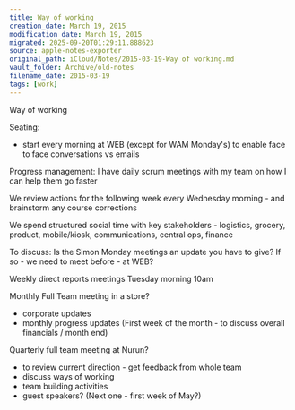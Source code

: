 ```yaml
---
title: Way of working
creation_date: March 19, 2015
modification_date: March 19, 2015
migrated: 2025-09-20T01:29:11.888623
source: apple-notes-exporter
original_path: iCloud/Notes/2015-03-19-Way of working.md
vault_folder: Archive/old-notes
filename_date: 2015-03-19
tags: [work]
---
```



Way of working 

Seating:
- start every morning at WEB (except for WAM Monday's) to enable face to face conversations vs emails

Progress management:
I have daily scrum meetings with my team on how I can help them go faster 

We review actions for the following week every Wednesday morning - and brainstorm any course corrections 

We spend structured social time with key stakeholders - logistics, grocery, product, mobile/kiosk, communications, central ops, finance 

To discuss:
Is the Simon Monday meetings an update you have to give? If so - we need to meet before - at WEB?

Weekly direct reports meetings Tuesday morning 10am

Monthly Full Team meeting in a store?
- corporate updates
- monthly progress updates
(First week of the month - to discuss overall financials / month end)

Quarterly full team meeting at Nurun?
- to review current direction - get feedback from whole team
- discuss ways of working 
- team building activities
- guest speakers?
(Next one - first week of May?)


